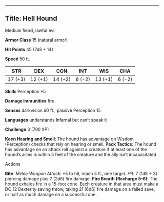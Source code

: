 -------------------------
Title: Hell Hound
-------------------------


Medium fiend, lawful evil

**Armor Class** 15 (natural armor)

**Hit Points** 45 (7d8 + 14)

**Speed** 50 ft.

  STR|       DEX|       CON|       INT|      WIS|       CHA
  ---------| ---------| ---------| --------| ---------| --------
   17 (+3)   | 12 (+1)   | 14 (+2)   | 6 (-2)   | 13 (+1)   | 6 (-2)

**Skills** Perception +5

**Damage Immunities** fire

**Senses** darkvision 60 ft., passive Perception 15

**Languages** understands Infernal but can’t speak it

**Challenge** 3 (700 XP)


**Keen Hearing and Smell**: The hound has advantage on
    Wisdom (Perception) checks that rely on hearing or smell.
**Pack Tactics**: The hound has advantage on an attack roll against
    a creature if at least one of the hound’s allies is within 5 feet of
    the creature and the ally isn’t incapacitated.


Actions

**Bite**: *Melee Weapon Attack*: +5 to hit, reach 5 ft., one target.
    *Hit*: 7 (1d8 + 3) piercing damage plus 7 (2d6) fire damage.
**Fire Breath (Recharge 5–6)**: The hound exhales fire in a
    15-foot cone. Each creature in that area must make a DC 12 Dexterity
    saving throw, taking 21 (6d6) fire damage on a failed save, or half
    as much damage on a successful one.

